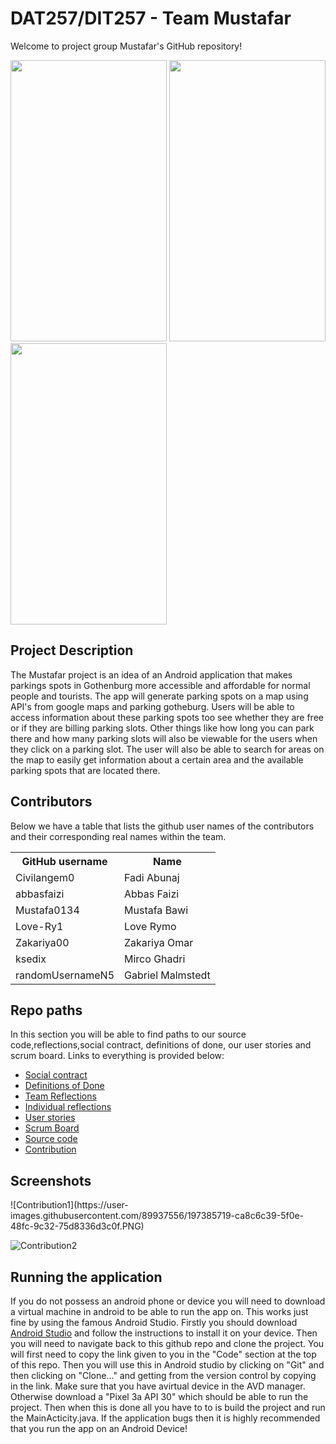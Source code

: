 # DAT257/DIT257 - Team Mustafar

Welcome to project group Mustafar's GitHub repository!

<p float="left">
<img src="https://cdn.discordapp.com/attachments/1013901192985850010/1030801555898765392/unknown.png" width=250px height=450px />

<img src="https://cdn.discordapp.com/attachments/1013901192985850010/1031594148639297546/blueParking.png" width=250px height=450px />

 <img src="https://cdn.discordapp.com/attachments/1013901192985850010/1031594149012582480/greenParking.png" width=250px height=450px />
 </p>

## Project Description

The Mustafar project is an idea of an Android application that makes parkings spots in Gothenburg more accessible and affordable for normal people and tourists. The app will generate parking spots on a map using API's from google maps and parking gotheburg. Users will be able to access information about these parking spots too see whether they are free or if they are billing parking slots. Other things like how long you can park there and how many parking slots will also be viewable for the users when they click on a parking slot. The user will also be able to search for areas on the map to easily get information about a certain area and the available parking spots that are located there. 


## Contributors 
Below we have a table that lists the github user names of the contributors and their corresponding real names within the team.

<table>
  <tr>
    <th>GitHub username</th>
    <th>Name</th>
  </tr>
  <tr>
    <td>Civilangem0</td>
    <td>Fadi Abunaj</td>
  </tr>
  <tr>
    <td>abbasfaizi</td>
    <td>Abbas Faizi</td>
  </tr>
  <tr>
    <td>Mustafa0134</td>
    <td>Mustafa Bawi</td>
  </tr>
  <tr>
    <td>Love-Ry1</td>
    <td>Love Rymo</td>
  </tr>
  <tr>
    <td>Zakariya00</td>
    <td>Zakariya Omar</td>
  </tr>
  <tr>
    <td>ksedix</td>
    <td>Mirco Ghadri</td>
  </tr>
  <tr>
    <td>randomUsernameN5</td>
    <td>Gabriel Malmstedt</td>
  </tr>
</table>

## Repo paths

In this section you will be able to find paths to our source code,reflections,social contract, definitions of done, our user stories and scrum board. Links to everything is provided below:

- [Social contract](https://github.com/Love-Ry1/mustafar/blob/main/Social%20Contract.md)
- [Definitions of Done](https://github.com/Love-Ry1/mustafar/blob/main/Definitions%20of%20done.md)
- [Team Reflections](https://github.com/Love-Ry1/mustafar/tree/main/Team%20Reflections)
- [Individual reflections](https://github.com/Love-Ry1/mustafar/tree/main/Individual%20reflections)
- [User stories](https://github.com/Love-Ry1/mustafar/issues)
- [Scrum Board](https://github.com/users/Love-Ry1/projects/1/views/1)
- [Source code](https://github.com/Love-Ry1/mustafar/tree/main/Source%20Code)
- [Contribution](https://github.com/Love-Ry1/mustafar/graphs/contributors)


## Screenshots

<p float="left">
![Contribution1](https://user-images.githubusercontent.com/89937556/197385719-ca8c6c39-5f0e-48fc-9c32-75d8336d3c0f.PNG)

![Contribution2](https://user-images.githubusercontent.com/89937556/197385730-5c815019-d0fb-446a-b81e-8863cc929324.PNG)

 </p>



## Running the application

If you do not possess an android phone or device you will need to download a virtual machine in android to be able to run the app on. This works just fine by using the famous Android Studio. Firstly you should download [Android Studio](https://developer.android.com/studio) and follow the instructions to install it on your device. Then you will need to navigate back to this github repo and clone the project. You will first need to copy the link given to you in the "Code" section at the top of this repo. Then you will use this in Android studio by clicking on "Git" and then clicking on "Clone..." and getting from the version control by copying in the link. Make sure that you have avirtual device in the AVD manager. Otherwise download a "Pixel 3a API 30" which should be able to run the project. Then when this is done all you have to to is build the project and run the MainActicity.java. If the application bugs then it is highly recommended that you run the app on an Android Device!





